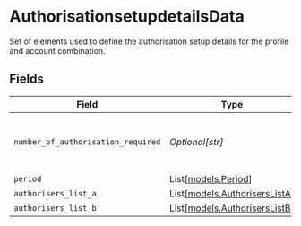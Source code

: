 # AuthorisationsetupdetailsData

Set of elements used to define the authorisation setup details for the profile and account combination.


## Fields

| Field                                                          | Type                                                           | Required                                                       | Description                                                    |
| -------------------------------------------------------------- | -------------------------------------------------------------- | -------------------------------------------------------------- | -------------------------------------------------------------- |
| `number_of_authorisation_required`                             | *Optional[str]*                                                | :heavy_minus_sign:                                             | The number of authorisors needed for a payment.                |
| `period`                                                       | List[[models.Period](../models/period.md)]                     | :heavy_minus_sign:                                             | N/A                                                            |
| `authorisers_list_a`                                           | List[[models.AuthorisersListA](../models/authoriserslista.md)] | :heavy_minus_sign:                                             | N/A                                                            |
| `authorisers_list_b`                                           | List[[models.AuthorisersListB](../models/authoriserslistb.md)] | :heavy_minus_sign:                                             | N/A                                                            |